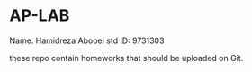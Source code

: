 # AP-LAB
Name:   Hamidreza Abooei
std ID: 9731303

these repo contain homeworks that should be uploaded on Git.

